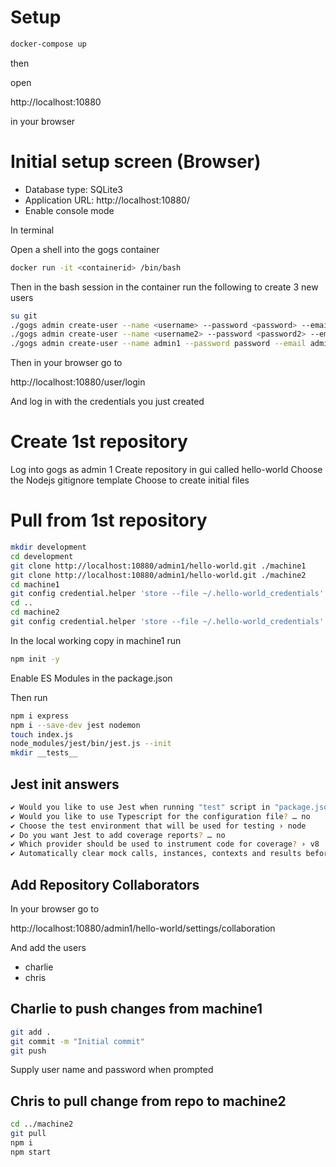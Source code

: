 # Setup

```bash
docker-compose up
```
then 

open 

http://localhost:10880

in your browser

# Initial setup screen (Browser)

- Database type: SQLite3
- Application URL: http://localhost:10880/
- Enable console mode

In terminal 

Open a shell into the gogs container

```bash
docker run -it <containerid> /bin/bash
```

Then in the bash session in the container run the following to create 3 new users

```bash
su git
./gogs admin create-user --name <username> --password <password> --email <emailaddress>
./gogs admin create-user --name <username2> --password <password2> --email <emailaddress2>
./gogs admin create-user --name admin1 --password password --email admin1@example.com --admin
```

Then in your browser go to

http://localhost:10880/user/login

And log in with the credentials you just created

# Create 1st repository

Log into gogs as admin 1
Create repository in gui called hello-world
Choose the Nodejs gitignore template
Choose to create initial files

# Pull from 1st repository

```bash
mkdir development
cd development
git clone http://localhost:10880/admin1/hello-world.git ./machine1
git clone http://localhost:10880/admin1/hello-world.git ./machine2
cd machine1
git config credential.helper 'store --file ~/.hello-world_credentials'
cd ..
cd machine2
git config credential.helper 'store --file ~/.hello-world_credentials'
```

In the local working copy in machine1 run

```bash
npm init -y
```

Enable ES Modules in the package.json

Then run

```bash
npm i express
npm i --save-dev jest nodemon
touch index.js
node_modules/jest/bin/jest.js --init
mkdir __tests__
```

## Jest init answers

```bash
✔ Would you like to use Jest when running "test" script in "package.json"? … yes
✔ Would you like to use Typescript for the configuration file? … no
✔ Choose the test environment that will be used for testing › node
✔ Do you want Jest to add coverage reports? … no
✔ Which provider should be used to instrument code for coverage? › v8
✔ Automatically clear mock calls, instances, contexts and results before every test? … yes
```

## Add Repository Collaborators

In your browser go to 

http://localhost:10880/admin1/hello-world/settings/collaboration

And add the users

- charlie
- chris

## Charlie to push changes from machine1

```bash
git add .
git commit -m "Initial commit"
git push
```

Supply user name and password when prompted

## Chris to pull change from repo to machine2

```bash
cd ../machine2
git pull
npm i
npm start
```